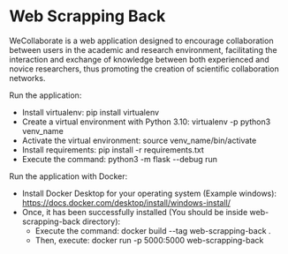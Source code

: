 # Web Scrapping Back

WeCollaborate is a web application
designed to encourage collaboration between users in the academic and research
environment, facilitating the interaction and exchange of knowledge between both
experienced and novice researchers, thus promoting the creation of scientific
collaboration networks. 

Run the application:
- Install virtualenv: pip install virtualenv
- Create a virtual environment with Python 3.10: virtualenv -p python3 venv_name 
- Activate the virtual environment: source venv_name/bin/activate
- Install requirements: pip install -r requirements.txt
- Execute the command: python3 -m flask --debug run

Run the application with Docker:
- Install Docker Desktop for your operating system (Example windows): https://docs.docker.com/desktop/install/windows-install/ 
- Once, it has been successfully installed (You should be inside web-scrapping-back directory):
  - Execute the command: docker build --tag web-scrapping-back . 
  - Then, execute: docker run -p 5000:5000 web-scrapping-back